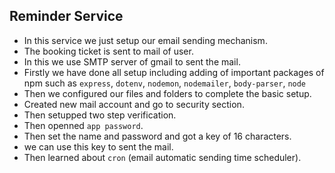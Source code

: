 ## Reminder Service
- In this service we just setup our email sending mechanism.
- The booking ticket is sent to mail of user.
- In this we use SMTP server of gmail to sent the mail.
- Firstly we have done all setup including adding of important packages of npm such as `express`, `dotenv`, `nodemon`, `nodemailer`, `body-parser`, `node`
- Then we configured our files and folders to complete the basic setup.
- Created new mail account and go to security section.
- Then setupped two step verification.
- Then openned `app password`.
- Then set the name and password and got a key of 16 characters.
- we can use this key to sent the mail.
- Then learned about `cron` (email automatic sending time scheduler).
